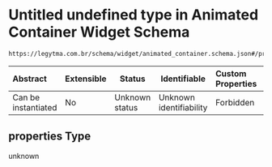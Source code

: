 # Untitled undefined type in Animated Container Widget Schema

```txt
https://legytma.com.br/schema/widget/animated_container.schema.json#/properties
```




| Abstract            | Extensible | Status         | Identifiable            | Custom Properties | Additional Properties | Access Restrictions | Defined In                                                                                                 |
| :------------------ | ---------- | -------------- | ----------------------- | :---------------- | --------------------- | ------------------- | ---------------------------------------------------------------------------------------------------------- |
| Can be instantiated | No         | Unknown status | Unknown identifiability | Forbidden         | Allowed               | none                | [animated_container.schema.json\*](../schema/widget/animated_container.schema.json "open original schema") |

## properties Type

unknown
